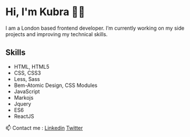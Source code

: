 # Hi, I'm Kubra 👋🏽

I am a London based frontend developer. I’m currently working on my side projects and improving my technical skills.

## Skills
* HTML, HTML5
* CSS, CSS3
* Less, Sass
* Bem-Atomic Design, CSS Modules
* JavaScript
* Markojs
* Jquery
* ES6
* ReactJS

📫 Contact me : [Linkedin](https://www.linkedin.com/in/kubraglr/) [Twitter](https://twitter.com/kubragulr)
